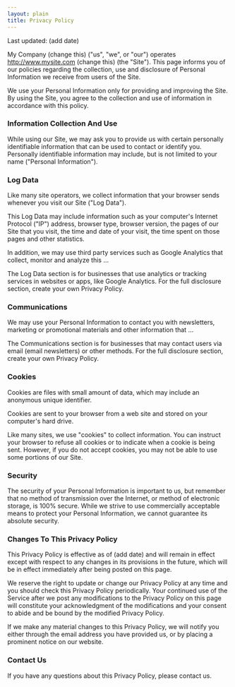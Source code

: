 ```yaml
---
layout: plain
title: Privacy Policy
---
```


Last updated: (add date)


My Company (change this) ("us", "we", or "our") operates http://www.mysite.com (change this) (the
"Site"). This page informs you of our policies regarding the collection, use and disclosure of
Personal Information we receive from users of the Site.

We use your Personal Information only for providing and improving the Site. By using the Site, you
agree to the collection and use of information in accordance with this policy.


### Information Collection And Use

While using our Site, we may ask you to provide us with certain personally identifiable information
that can be used to contact or identify you. Personally identifiable information may include, but is not
limited to your name ("Personal Information").


### Log Data

Like many site operators, we collect information that your browser sends whenever you visit our Site
("Log Data").

This Log Data may include information such as your computer's Internet Protocol ("IP") address,
browser type, browser version, the pages of our Site that you visit, the time and date of your visit,
the time spent on those pages and other statistics.

In addition, we may use third party services such as Google Analytics that collect, monitor and
analyze this …

The Log Data section is for businesses that use analytics or tracking services in websites or
apps, like Google Analytics. For the full disclosure section, create your own Privacy Policy.


### Communications

We may use your Personal Information to contact you with newsletters, marketing or promotional
materials and other information that ...

The Communications section is for businesses that may contact users via email (email
newsletters) or other methods. For the full disclosure section, create your own Privacy Policy.


### Cookies

Cookies are files with small amount of data, which may include an anonymous unique identifier.

Cookies are sent to your browser from a web site and stored on your computer's hard drive.

Like many sites, we use "cookies" to collect information. You can instruct your browser to refuse all
cookies or to indicate when a cookie is being sent. However, if you do not accept cookies, you may
not be able to use some portions of our Site.


### Security

The security of your Personal Information is important to us, but remember that no method of
transmission over the Internet, or method of electronic storage, is 100% secure. While we strive to
use commercially acceptable means to protect your Personal Information, we cannot guarantee its
absolute security.


### Changes To This Privacy Policy

This Privacy Policy is effective as of (add date) and will remain in effect except with respect to any
changes in its provisions in the future, which will be in effect immediately after being posted on this
page.

We reserve the right to update or change our Privacy Policy at any time and you should check this
Privacy Policy periodically. Your continued use of the Service after we post any modifications to the
Privacy Policy on this page will constitute your acknowledgment of the modifications and your
consent to abide and be bound by the modified Privacy Policy.

If we make any material changes to this Privacy Policy, we will notify you either through the email
address you have provided us, or by placing a prominent notice on our website.


### Contact Us

If you have any questions about this Privacy Policy, please contact us.
